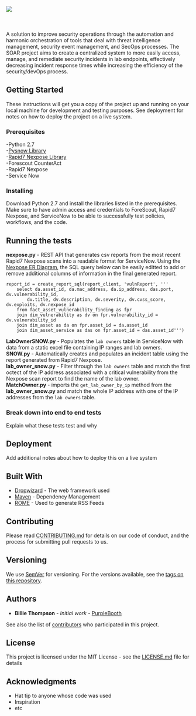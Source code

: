 <img align = "left" src="https://i.imgur.com/g89b9Na.png">
<br><br><br><br>
A solution to improve security operations through the automation and harmonic orchestration of tools that deal with threat intelligence management, security event management, and SecOps processes. The SOAR project aims to create a centralized system to more easily access, manage, and remediate security incidents in lab endpoints, effectively decreasing incident response times while increasing the efficiency of the security/devOps process.



## Getting Started

These instructions will get you a copy of the project up and running on your local machine for development and testing purposes. See deployment for notes on how to deploy the project on a live system.

### Prerequisites

-Python 2.7 <br>
-<a href="https://github.com/rbw0/pysnow">Pysnow Library</a><br>
-<a href="https://github.com/rapid7/vm-console-client-python/blob/master/rapid7vmconsole/rest.py">Rapid7 Nexpose Library</a><br>
-Forescout CounterAct<br>
-Rapid7 Nexpose<br>
-Service Now 

### Installing

Download Python 2.7 and install the libraries listed in the prerequisites. Make sure to have admin access and credentials to ForeScout, Rapid7 Nexpose, and ServiceNow to be able to successfully test policies, workflows, and the code. 


## Running the tests
<b>nexpose.py</b> - REST API that generates csv reports from the most recent Rapid7 Nexpose scans into a readable format for ServiceNow. Using the <a href="https://help.rapid7.com/nexpose/en-us/warehouse/warehouse-schema.html">Nexpose ER Diagram</a>, the SQL query below can be easily editted to add or remove additional columns of information in the final generated report.<br> 
```
report_id = create_report_sql(report_client, 'vulnReport', '''
    select da.asset_id, da.mac_address, da.ip_address, das.port, dv.vulnerability_id, 
        dv.title, dv.description, dv.severity, dv.cvss_score, dv.exploits, dv.nexpose_id
    from fact_asset_vulnerability_finding as fpr 
    join dim_vulnerability as dv on fpr.vulnerability_id = dv.vulnerability_id 
    join dim_asset as da on fpr.asset_id = da.asset_id 
    join dim_asset_service as das on fpr.asset_id = das.asset_id''')

```
<b>LabOwnerSNOW.py</b> - Populates the `lab owners` table in ServiceNow with data from a static excel file containing IP ranges and lab owners. <br>
<b>SNOW.py</b> - Automatically creates and populates an incident table using the report generated from Rapid7 Nexpose. <br>
<b>lab_owner_snow.py</b> -  Filter through the `lab owners` table and match the first octect of the IP address associated with a critical vulnerability from the Nexpose scan report to find the name of the lab owner.<br>
<b>MatchOwner.py</b> - imports the `get_lab_owner_by_ip` method from the <b>lab_owner_snow.py</b> and match the whole IP address with one of the IP addresses from the `lab owners` table.   



### Break down into end to end tests

Explain what these tests test and why


## Deployment

Add additional notes about how to deploy this on a live system

## Built With

* [Dropwizard](http://www.dropwizard.io/1.0.2/docs/) - The web framework used
* [Maven](https://maven.apache.org/) - Dependency Management
* [ROME](https://rometools.github.io/rome/) - Used to generate RSS Feeds

## Contributing

Please read [CONTRIBUTING.md](https://gist.github.com/PurpleBooth/b24679402957c63ec426) for details on our code of conduct, and the process for submitting pull requests to us.

## Versioning

We use [SemVer](http://semver.org/) for versioning. For the versions available, see the [tags on this repository](https://github.com/your/project/tags). 

## Authors

* **Billie Thompson** - *Initial work* - [PurpleBooth](https://github.com/PurpleBooth)

See also the list of [contributors](https://github.com/your/project/contributors) who participated in this project.

## License

This project is licensed under the MIT License - see the [LICENSE.md](LICENSE.md) file for details

## Acknowledgments

* Hat tip to anyone whose code was used
* Inspiration
* etc


<br>
